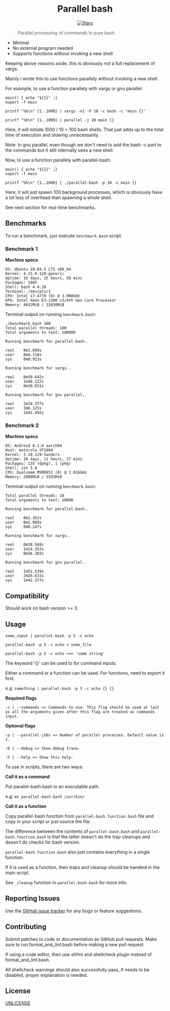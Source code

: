 <h1 align="center">Parallel bash</h1>
<p align="center">
<a href="https://github.com/Akianonymus/parallel-bash/stargazers"><img src="https://img.shields.io/github/stars/Akianonymus/parallel-bash.svg?color=blueviolet&style=for-the-badge" alt="Stars"></a>
</p>

> Parallel processing of commands in pure bash.

- Minimal
- No external program needed
- Supports functions without invoking a new shell

Keeping above reasons aside, this is obviously not a full replacement of xargs.

Mainly i wrote this to use functions parallely without invoking a new shell.

For example, to use a function parallely with xargs or gnu parallel:

```
main() { echo "${1}" ;}
export -f main

printf "%b\n" {1..1000} | xargs -n1 -P 10 -c bash -c 'main {}'

printf "%b\n" {1..1000} | parallel -j 10 main {}
```

Here, it will initiate 1000 / 10 = 100 bash shells. That just adds up to the total time of execution and slowing unnecessarily.

Note: In gnu parallel, even though we don't need to add the bash -c part to the commands but it still internally uses a new shell.

Now, to use a function parallely with parallel-bash:

```
main() { echo "${1}" ;}
export -f main

printf "%b\n" {1..1000} | ./parallel-bash -p 10 -c main {}
```

Here, it will just spawn 100 background processes, which is obviously have a lot less of overhead than spawning a whole shell.

See next section for real-time benchmarks.

## Benchmarks

To run a benchmark, just execute `benchmark.bash` script.

### Benchmark 1

<strong>Machine specs</strong>

```
OS: Ubuntu 18.04.5 LTS x86_64
Kernel: 4.15.0-128-generic
Uptime: 16 days, 15 hours, 58 mins
Packages: 1465
Shell: bash 4.4.20
Terminal: /dev/pts/1
CPU: Intel i7-4770 (8) @ 3.900GHz
GPU: Intel Xeon E3-1200 v3/4th Gen Core Processor
Memory: 4032MiB / 32030MiB
```

Terminal output on running `benchmark.bash`:

```
./benchmark.bash 100
Total parallel threads: 100
Total arguments to test: 100000

Running benchmark for parallel-bash..

real    0m3.699s
user    0m4.118s
sys     0m0.913s

Running benchmark for xargs..

real    0m38.642s
user    1m48.122s
sys     0m30.651s

Running benchmark for gnu parallel..

real    2m34.377s
user    3m6.125s
sys     1m41.492s
```

### Benchmark 2

<strong>Machine specs</strong>

```
OS: Android 8.1.0 aarch64
Host: motorola XT1804
Kernel: 3.18.119-Sanders
Uptime: 10 days, 11 hours, 27 mins
Packages: 135 (dpkg), 1 (pkg)
Shell: zsh 5.8
CPU: Qualcomm MSM8953 (8) @ 2.016GHz
Memory: 2008MiB / 3593MiB
```

Terminal output on running `benchmark.bash`:

```
Total parallel threads: 10
Total arguments to test: 10000

Running benchmark for parallel-bash..

real    0m2.352s
user    0m2.960s
sys     0m0.247s

Running benchmark for xargs..

real    0m38.568s
user    1m14.353s
sys     0m36.303s

Running benchmark for gnu parallel..

real    1m51.539s
user    2m26.633s
sys     1m42.377s
```

## Compatibility

Should work on bash version >= 3.

## Usage

`some_input | parallel-bash -p 5 -c echo`

`parallel-bash -p 5 -c echo < some_file`

`parallel-bash -p 5 -c echo <<< 'some string'`

The keyword '{}' can be used to for command inputs.

Either a command or a function can be used. For functions, need to export it first.

e.g: `something | parallel-bash -p 5 -c echo {} {}`

<strong>Required flags</strong>

    -c | --commands => Commands to use. This flag should be used at last as all the arguments given after this flag are treated as commands input.

<strong>Optional flags</strong>

    -p | --parallel-jobs => Number of parallel processes. Default value is 1.

    -D | --debug => Show debug trace.

    -h | --help => Show this help.

To use in scripts, there are two ways:

<strong>Call it as a command</strong>

Put parallel-bash.bash in an executable path.

e.g: `mv parallel-bash.bash /usr/bin/`

<strong>Call it as a function</strong>

Copy parallel-bash function from `parallel-bash.function.bash` file and copy in your script or just source the file.

The difference between the contents of `parallel-bash.bash` and `parallel-bash.function.bash` is that the latter doesn't do the trap cleanups and doesn't do checks for bash version.

`parallel-bash.function.bash` also just contains everything in a single function.

If it is used as a function, then traps and cleanup should be handled in the main script.

See `_cleanup` function in `parallel-bash.bash` for more info.

## Reporting Issues

Use the [GitHub issue tracker](https://github.com/Akianonymus/parallel-bash/issues) for any bugs or feature suggestions.

## Contributing

Submit patches to code or documentation as GitHub pull requests. Make sure to run format_and_lint.bash before making a new pull request.

If using a code editor, then use shfmt and shellcheck plugin instead of format_and_lint.bash.

All shellcheck warnings should also successfully pass, if needs to be disabled, proper explanation is needed.

## License

[UNLICENSE](https://github.com/Akianonymus/parallel-bash/blob/master/LICENSE)
